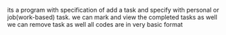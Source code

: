its a program with specification of add a task and specify with personal or job(work-based) task.
we can mark and view the completed tasks as well 
we can remove task as well 
all codes are in very basic format
